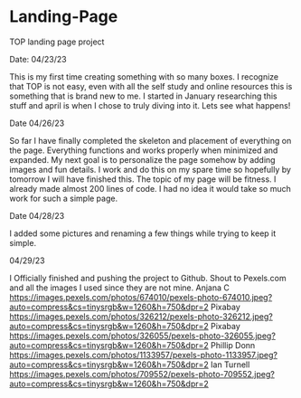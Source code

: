 # Landing-Page
TOP landing page project 

Date: 04/23/23

This is my first time creating something with so many boxes.
I recognize that TOP is not easy, even with all the self study and 
online resources this is something that is brand new to me. I started 
in January researching this stuff and april is when I chose to truly diving into it. Lets see what happens! 

Date 04/26/23

So far I have finally completed the skeleton and placement of everything on the page. Everything functions and works properly when minimized and expanded. My next goal is to personalize the page somehow by adding images and fun details. I work and do this on my spare time so hopefully by tomorrow I will have finished this. The topic of my page will be fitness. I already made almost 200 lines of code. I had no idea it would take so much work for such a simple page. 

Date 04/28/23

I added some pictures and renaming a few things while trying to keep it simple. 

04/29/23

I Officially finished and pushing the project to Github. 
Shout to Pexels.com and all the images I used since they are not mine. 
Anjana C https://images.pexels.com/photos/674010/pexels-photo-674010.jpeg?auto=compress&cs=tinysrgb&w=1260&h=750&dpr=2
Pixabay https://images.pexels.com/photos/326212/pexels-photo-326212.jpeg?auto=compress&cs=tinysrgb&w=1260&h=750&dpr=2 
Pixabay https://images.pexels.com/photos/326055/pexels-photo-326055.jpeg?auto=compress&cs=tinysrgb&w=1260&h=750&dpr=2
Phillip Donn https://images.pexels.com/photos/1133957/pexels-photo-1133957.jpeg?auto=compress&cs=tinysrgb&w=1260&h=750&dpr=2
Ian Turnell https://images.pexels.com/photos/709552/pexels-photo-709552.jpeg?auto=compress&cs=tinysrgb&w=1260&h=750&dpr=2


